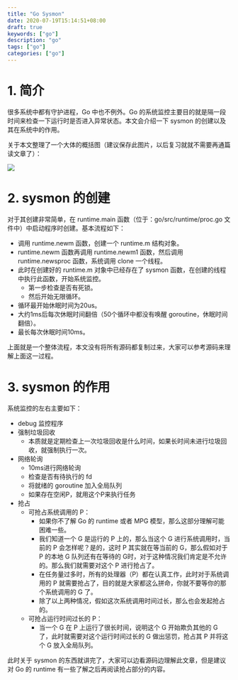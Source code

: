 ```yaml
---
title: "Go Sysmon"
date: 2020-07-19T15:14:51+08:00
draft: true
keywords: ["go"]
description: "go"
tags: ["go"]
categories: ["go"]
---
```


# 1. 简介

很多系统中都有守护进程，Go 中也不例外。Go 的系统监控主要目的就是隔一段时间来检查一下运行时是否进入异常状态。本文会介绍一下 sysmon 的创建以及其在系统中的作用。

关于本文整理了一个大体的概括图（建议保存此图片，以后复习就就不需要再通篇读文章了）：

![](/Go-sysmon.png)



# 2. sysmon 的创建

对于其创建非常简单，在 runtime.main 函数（位于：go/src/runtime/proc.go 文件中）中启动程序时创建。基本流程如下：

* 调用 runtime.newm 函数，创建一个 runtime.m 结构对象。
* runtime.newm 函数再调用 runtime.newm1 函数，然后调用 runtime.newsproc 函数，系统调用 clone 一个线程。
* 此时在创建好的 runtime.m 对象中已经存在了 sysmon 函数，在创建的线程中执行此函数，开始系统监控。
    * 第一步检查是否有死锁。
    * 然后开始无限循环。
* 循环最开始休眠时间为20us。
* 大约1ms后每次休眠时间翻倍（50个循环中都没有唤醒 goroutine，休眠时间翻倍）。
* 最长每次休眠时间10ms。

上面就是一个整体流程，本文没有将所有源码都复制过来，大家可以参考源码来理解上面这一过程。



# 3. sysmon 的作用

系统监控的左右主要如下：

* debug 监控程序
* 强制垃圾回收
    * 本质就是定期检查上一次垃圾回收是什么时间，如果长时间未进行垃圾回收，就强制执行一次。
* 网络轮询
    * 10ms进行网络轮询
    * 检查是否有待执行的 fd
    * 将就绪的 goroutine 加入全局队列
    * 如果存在空闲P，就用这个P来执行任务
* 抢占
    * 可抢占系统调用的 P：
        * 如果你不了解 Go 的 runtime 或者 MPG 模型，那么这部分理解可能困难一些。
        * 我们知道一个 G 是运行的 P 上的，那么当这个 G 进行系统调用时，当前的 P 会怎样呢？是的，这时 P 其实就在等当前的 G，那么假如对于 P 的本地 G 队列还有在等待的 G时，对于这种情况我们肯定是不允许的。那么我们就需要对这个 P 进行抢占了。
        * 在任务量过多时，所有的处理器（P）都在认真工作，此时对于系统调用的 P 就需要抢占了，目的就是大家都这么拼命，你就不要等你的那个系统调用的 G 了。
        * 除了以上两种情况，假如这次系统调用时间过长，那么也会发起抢占的。
    * 可抢占运行时间过长的 P：
        * 当一个 G 在 P 上运行了很长时间，说明这个 G 开始欺负其他的 G 了，此时就需要对这个运行时间过长的 G 做出惩罚，抢占其 P 并将这个 G 放入全局队列。

此时关于 sysmon 的东西就讲完了，大家可以边看源码边理解此文章，但是建议对 Go 的 runtime 有一些了解之后再阅读抢占部分的内容。



